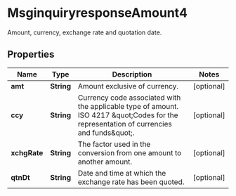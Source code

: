 

# MsginquiryresponseAmount4

Amount, currency, exchange rate and quotation date.

## Properties

| Name | Type | Description | Notes |
|------------ | ------------- | ------------- | -------------|
|**amt** | **String** | Amount exclusive of currency. |  [optional] |
|**ccy** | **String** | Currency code associated with the applicable type of amount.  ISO 4217 \&quot;Codes for the representation of currencies and funds\&quot;. |  [optional] |
|**xchgRate** | **String** | The factor used in the conversion from one amount to another amount. |  [optional] |
|**qtnDt** | **String** | Date and time at which the exchange rate has been quoted. |  [optional] |



